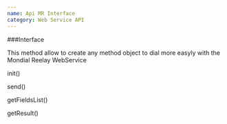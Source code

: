 ```yaml
---
name: Api MR Interface
category: Web Service API
---
```


###Interface

This method allow to create any method object to dial more easyly with the Mondial Reelay WebService

init()

send()

getFieldsList()

getResult()